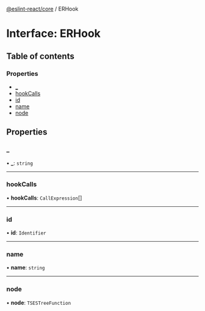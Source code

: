 [@eslint-react/core](../README.md) / ERHook

# Interface: ERHook

## Table of contents

### Properties

- [\_](ERHook.md#_)
- [hookCalls](ERHook.md#hookcalls)
- [id](ERHook.md#id)
- [name](ERHook.md#name)
- [node](ERHook.md#node)

## Properties

### \_

• **\_**: `string`

---

### hookCalls

• **hookCalls**: `CallExpression`[]

---

### id

• **id**: `Identifier`

---

### name

• **name**: `string`

---

### node

• **node**: `TSESTreeFunction`
